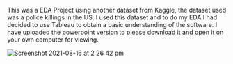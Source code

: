 This was a EDA Project using another dataset from Kaggle, the dataset used was a police killings in the US. I used this dataset and to do my EDA I had decided to use Tableau to obtain a basic understanding of the software. I have uploaded the powerpoint version to please download it and open it on your own computer for viewing.




![Screenshot 2021-08-16 at 2 26 42 pm](https://user-images.githubusercontent.com/44482720/129571207-9a3b4cf5-3594-4bb0-954a-57d3fc4a98f6.png)









